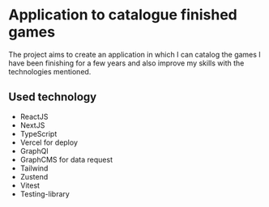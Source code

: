 # Application to catalogue finished games
The project aims to create an application in which I can catalog the games I have been finishing for a few years and also improve my skills with the technologies mentioned.

## Used technology

- ReactJS
- NextJS
- TypeScript
- Vercel for deploy
- GraphQl
- GraphCMS for data request
- Tailwind
- Zustend
- Vitest
- Testing-library
